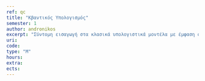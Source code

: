 ```yaml
---
ref: qc 
title: "Κβαντικός Υπολογισμός"
semester: 1
author: andronikos
excerpt: "Σύντομη εισαγωγή στα κλασικά υπολογιστικά μοντέλα με έμφαση στις μηχανές Turing. Εισαγωγή στον Κβαντικό υπολογισμό. Βασικά στοιχεία κβαντομηχανικής σχετικά με την περιγραφή και τη λειτουργία ενός φυσικού κβαντικού συστήματος. Ο φορμαλισμός του Dirac. Οι γνωστοί αλγόριθμοι των Deutsch–Jozsa, του Simon, του Shor και του Grover. Κβαντικά παίγνια. Ο υπολογιστής D-Wave Two™."
uri:
code:
type: "M"
hours: 
extra:
ects:
---
```

